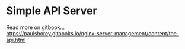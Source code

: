 # Simple API Server

Read more on gitbook...  
https://paulshorey.gitbooks.io/nginx-server-management/content/the-api.html
